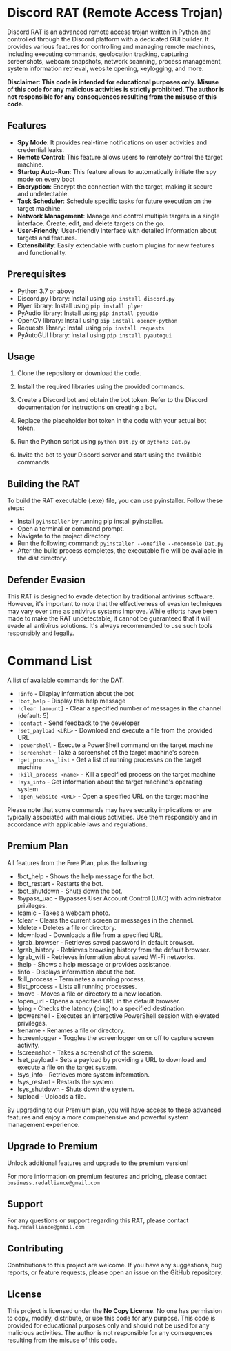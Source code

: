 # Discord RAT (Remote Access Trojan) 

Discord RAT is an advanced remote access trojan written in Python and controlled through the Discord platform with a dedicated GUI builder. It provides various features for controlling and managing remote machines, including executing commands, geolocation tracking, capturing screenshots, webcam snapshots, network scanning, process management, system information retrieval, website opening, keylogging, and more.

**Disclaimer: This code is intended for educational purposes only. Misuse of this code for any malicious activities is strictly prohibited. The author is not responsible for any consequences resulting from the misuse of this code.**

## Features

- **Spy Mode**: It provides real-time notifications on user activities and credential leaks.
- **Remote Control**: This feature allows users to remotely control the target machine.
- **Startup Auto-Run**: This feature allows to automatically initiate the spy mode on every boot
- **Encryption**: Encrypt the connection with the target, making it secure and undetectable.
- **Task Scheduler**: Schedule specific tasks for future execution on the target machine.
- **Network Management**: Manage and control multiple targets in a single interface. Create, edit, and delete targets on the go.
- **User-Friendly**: User-friendly interface with detailed information about targets and features.
- **Extensibility**: Easily extendable with custom plugins for new features and functionality.

## Prerequisites

- Python 3.7 or above
- Discord.py library: Install using `pip install discord.py`
- Plyer library: Install using `pip install plyer`
- PyAudio library: Install using `pip install pyaudio`
- OpenCV library: Install using `pip install opencv-python`
- Requests library: Install using `pip install requests`
- PyAutoGUI library: Install using `pip install pyautogui`

## Usage

1. Clone the repository or download the code.

2. Install the required libraries using the provided commands.

3. Create a Discord bot and obtain the bot token. Refer to the Discord documentation for instructions on creating a bot.

4. Replace the placeholder bot token in the code with your actual bot token.

5. Run the Python script using `python Dat.py` or `python3 Dat.py`

6. Invite the bot to your Discord server and start using the available commands.

## Building the RAT
 
To build the RAT executable (.exe) file, you can use pyinstaller. Follow these steps:

- Install `pyinstaller` by running pip install pyinstaller.
- Open a terminal or command prompt.
- Navigate to the project directory.
- Run the following command: `pyinstaller --onefile --noconsole Dat.py`
- After the build process completes, the executable file will be available in the dist directory.

## Defender Evasion

This RAT is designed to evade detection by traditional antivirus software. However, it's important to note that the effectiveness of evasion techniques may vary over time as antivirus systems improve. While efforts have been made to make the RAT undetectable, it cannot be guaranteed that it will evade all antivirus solutions. It's always recommended to use such tools responsibly and legally.

# Command List

 A list of available commands for the DAT.

- `!info` - Display information about the bot
- `!bot_help` - Display this help message
- `!clear [amount]` - Clear a specified number of messages in the channel (default: 5)
- `!contact` - Send feedback to the developer
- `!set_payload <URL>` - Download and execute a file from the provided URL
- `!powershell` - Execute a PowerShell command on the target machine
- `!screenshot` - Take a screenshot of the target machine's screen
- `!get_process_list` - Get a list of running processes on the target machine
- `!kill_process <name>` - Kill a specified process on the target machine
- `!sys_info` - Get information about the target machine's operating system
- `!open_website <URL>` - Open a specified URL on the target machine

Please note that some commands may have security implications or are typically associated with malicious activities. Use them responsibly and in accordance with applicable laws and regulations.

## Premium Plan

 All features from the Free Plan, plus the following:

- !bot_help          - Shows the help message for the bot.
- !bot_restart       - Restarts the bot.
- !bot_shutdown      - Shuts down the bot.
- !bypass_uac        - Bypasses User Account Control (UAC) with administrator privileges.
- !camic             - Takes a webcam photo.
- !clear             - Clears the current screen or messages in the channel.
- !delete            - Deletes a file or directory.
- !download          - Downloads a file from a specified URL.
- !grab_browser      - Retrieves saved password in default browser.
- !grab_history      - Retrieves browsing history from the default browser.
- !grab_wifi         - Retrieves information about saved Wi-Fi networks.
- !help              - Shows a help message or provides assistance.
- !info              - Displays information about the bot.
- !kill_process      - Terminates a running process.
- !list_process      - Lists all running processes.
- !move              - Moves a file or directory to a new location.
- !open_url          - Opens a specified URL in the default browser.
- !ping              - Checks the latency (ping) to a specified destination.
- !powershell        - Executes an interactive PowerShell session with elevated privileges.
- !rename            - Renames a file or directory.
- !screenlogger      - Toggles the screenlogger on or off to capture screen activity.
- !screenshot        - Takes a screenshot of the screen.
- !set_payload       - Sets a payload by providing a URL to download and execute a file on the target system.
- !sys_info          - Retrieves more system information.
- !sys_restart       - Restarts the system.
- !sys_shutdown      - Shuts down the system.
- !upload            - Uploads a file.



By upgrading to our Premium plan, you will have access to these advanced features and enjoy a more comprehensive and powerful system management experience.

## Upgrade to Premium

Unlock additional features and upgrade to the premium version!

For more information on premium features and pricing, please contact `business.redalliance@gmail.com`

## Support

For any questions or support regarding this RAT, please contact `faq.redalliance@gmail.com`

## Contributing

Contributions to this project are welcome. If you have any suggestions, bug reports, or feature requests, please open an issue on the GitHub repository.

## License

This project is licensed under the **No Copy License**. No one has permission to copy, modify, distribute, or use this code for any purpose. This code is provided for educational purposes only and should not be used for any malicious activities. The author is not responsible for any consequences resulting from the misuse of this code.
